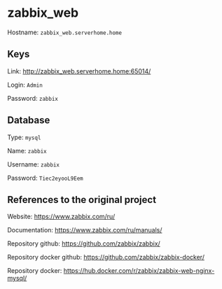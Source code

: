 # zabbix_web
Hostname: `zabbix_web.serverhome.home`

## Keys
Link: http://zabbix_web.serverhome.home:65014/

Login: `Admin`

Password: `zabbix`

## Database
Type: `mysql`

Name: `zabbix`

Username: `zabbix`

Password: `Tiec2eyooL9Eem`

## References to the original project
Website: https://www.zabbix.com/ru/

Documentation: https://www.zabbix.com/ru/manuals/

Repository github: https://github.com/zabbix/zabbix/

Repository docker github: https://github.com/zabbix/zabbix-docker/

Repository docker: https://hub.docker.com/r/zabbix/zabbix-web-nginx-mysql/